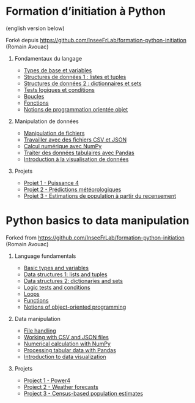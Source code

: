 # Formation d’initiation à Python
(english version below)

Forké depuis https://github.com/InseeFrLab/formation-python-initiation (Romain Avouac)


1. Fondamentaux du langage
    * [Types de base et variables](fundamentals/types-variables/tutorial.ipynb)
    * [Structures de données 1 : listes et tuples](fundamentals/data-structures1/tutorial.ipynb)
    * [Structures de données 2 : dictionnaires et sets](fundamentals/data-structures2/tutorial.ipynb)
    * [Tests logiques et conditions](fundamentals/tests/tutorial.ipynb)
    * [Boucles](fundamentals/loops/tutorial.ipynb)
    * [Fonctions](fundamentals/functions/tutorial.ipynb)
    * [Notions de programmation orientée objet](fundamentals/oop/tutorial.ipynb)

2. Manipulation de données
    * [Manipulation de fichiers](manipulation/modules-files/tutorial.ipynb)
    * [Travailler avec des fichiers CSV et JSON](manipulation/csv-json-files/tutorial.ipynb)
    * [Calcul numérique avec NumPy](manipulation/numpy/tutorial.ipynb)
    * [Traiter des données tabulaires avec Pandas](manipulation/pandas/tutorial.ipynb)
    * [Introduction à la visualisation de données](manipulation/dataviz/tutorial.ipynb)

3. Projets
    * [Projet 1 - Puissance 4](projects/puissance4/tutorial.ipynb)
    * [Projet 2 - Prédictions météorologiques](projects/meteo/tutorial.ipynb)
    * [Projet 3 - Estimations de population à partir du recensement](projects/RP/tutorial.ipynb)


# Python basics to data manipulation

Forked from https://github.com/InseeFrLab/formation-python-initiation (Romain Avouac)


1. Language fundamentals
    * [Basic types and variables](fundamentals/types-variables/tutorial.ipynb)
    * [Data structures 1: lists and tuples](fundamentals/data-structures1/tutorial.ipynb)
    * [Data structures 2: dictionaries and sets](fundamentals/data-structures2/tutorial.ipynb)
    * [Logic tests and conditions](fundamentals/tests/tutorial.ipynb)
    * [Loops](fundamentals/loops/tutorial.ipynb)
    * [Functions](fundamentals/functions/tutorial.ipynb)
    * [Notions of object-oriented programming](fundamentals/oop/tutorial.ipynb)

2. Data manipulation
    * [File handling](manipulation/modules-files/tutorial.ipynb)
    * [Working with CSV and JSON files](manipulation/csv-json-files/tutorial.ipynb)
    * [Numerical calculation with NumPy](manipulation/numpy/tutorial.ipynb)
    * [Processing tabular data with Pandas](manipulation/pandas/tutorial.ipynb)
    * [Introduction to data visualization](manipulation/dataviz/tutorial.ipynb)

3. Projets
    * [Project 1 - Power4](projects/puissance4/tutorial.ipynb)
    * [Project 2 - Weather forecasts](projects/meteo/tutorial.ipynb)
    * [Project 3 - Census-based population estimates](projects/RP/tutorial.ipynb)

